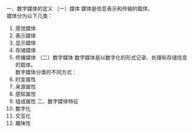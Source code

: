  一、数字媒体的定义
 （一）媒体
   媒体是信息表示和传输的载体。  
   媒体分为以下几类：
   1. 感觉媒体
   2. 表示媒体
   3. 显示媒体
   4. 存储媒体
   5. 传播媒体
 （二）数字媒体
   数字媒体是以数字化的形式记录、处理和存储信息的载体。  
   数字媒体分类的不同方式：
   1. 时变属性
   2. 来源属性
   3. 感知属性
   4. 组成属性
 二、数字媒体特征
   1. 数字化
   2. 交互化
   3. 趣味性
   